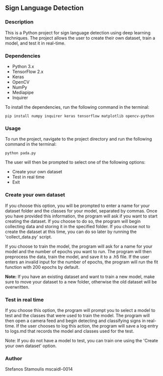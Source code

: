 ## Sign Language Detection

### Description

This is a Python project for sign language detection using deep learning techniques. The project allows the user to create their own dataset, train a model, and test it in real-time.

### Dependencies

- Python 3.x
- TensorFlow 2.x
- Keras
- OpenCV
- NumPy
- Mediapipe
- Inquirer

To install the dependencies, run the following command in the terminal:

```
pip install numpy inquirer keras tensorflow matplotlib opencv-python

```

### Usage

To run the project, navigate to the project directory and run the following command in the terminal:

```
python pada.py
```

The user will then be prompted to select one of the following options:

<ul>
    <li>Create your own dataset</li>
    <li>Test in real time</li>
    <li>Exit</li>
</ul>

### Create your own dataset

<p>If you choose this option, you will be prompted to enter a name for your dataset folder and the classes for your model, separated by commas. Once you have provided this information, the program will ask if you want to start creating the dataset. If you choose to do so, the program will begin collecting data and storing it in the specified folder. If you choose not to create the dataset at this time, you can do so later by running the 'collect_data.py' script.</p>

<p>If you choose to train the model, the program will ask for a name for your model and the number of epochs you want to run. The program will then preprocess the data, train the model, and save it to a .h5 file. If the user enters an invalid input for the number of epochs, the program will run the fit function with 200 epochs by default.</p>

<p><b>Note:</b> If you have an existing dataset and want to train a new model, make sure to move your dataset to a new folder, otherwise the old dataset will be overwritten.</p>

<h3>Test in real time</h3>

<p>If you choose this option, the program will prompt you to select a model to test and the classes that were used to train the model. The program will then open a camera feed and begin detecting and classifying signs in real-time. If the user chooses to log this action, the program will save a log entry to logs.md that records the model and classes used for the test.</p>

<p>Note: If you do not have a model to test, you can train one using the 'Create your own dataset' option.</p>

### Author

Stefanos Stamoulis mscaidl-0014
